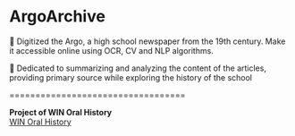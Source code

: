 # ArgoArchive

📰 Digitized the Argo, a high school newspaper from the 19th century. Make it accessible online using OCR, CV and NLP algorithms.

💾 Dedicated to summarizing and analyzing the content of the articles, providing primary source while exploring the history of the school

==================================

__Project of WIN Oral History__\
[WIN Oral History](https://winoh.org)

